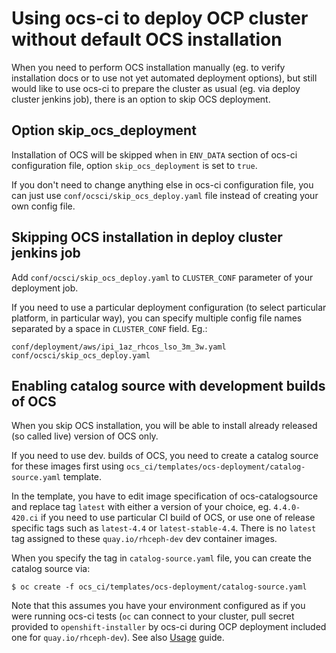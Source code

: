 # Using ocs-ci to deploy OCP cluster without default OCS installation

When you need to perform OCS installation manually (eg. to verify installation
docs or to use not yet automated deployment options), but still would like to
use ocs-ci to prepare the cluster as usual (eg. via deploy cluster jenkins
job), there is an option to skip OCS deployment.

## Option skip_ocs_deployment

Installation of OCS will be skipped when in `ENV_DATA` section of ocs-ci
configuration file, option `skip_ocs_deployment` is set to `true`.

If you don't need to change anything else in ocs-ci configuration file, you
can just use `conf/ocsci/skip_ocs_deploy.yaml` file instead of creating your
own config file.

## Skipping OCS installation in deploy cluster jenkins job

Add `conf/ocsci/skip_ocs_deploy.yaml` to `CLUSTER_CONF` parameter of your
deployment job.

If you need to use a particular deployment configuration (to select
particular platform, in particular way), you can specify multiple config file
names separated by a space in `CLUSTER_CONF` field. Eg.:

```
conf/deployment/aws/ipi_1az_rhcos_lso_3m_3w.yaml conf/ocsci/skip_ocs_deploy.yaml
```

## Enabling catalog source with development builds of OCS

When you skip OCS installation, you will be able to install already released
(so called live) version of OCS only.

If you need to use dev. builds of OCS, you need to create a catalog source for
these images first using
``ocs_ci/templates/ocs-deployment/catalog-source.yaml`` template.

In the template, you have to edit image specification of ocs-catalogsource
and replace tag `latest` with either a version of your choice, eg.
`4.4.0-420.ci` if you need to use particular CI build of OCS, or use one of
release specific tags such as `latest-4.4` or `latest-stable-4.4`.
There is no `latest` tag assigned to these `quay.io/rhceph-dev` dev container
images.

When you specify the tag in ``catalog-source.yaml`` file, you can create the
catalog source via:

```
$ oc create -f ocs_ci/templates/ocs-deployment/catalog-source.yaml
```

Note that this assumes you have your environment configured as if you were
running ocs-ci tests (`oc` can connect to your cluster, pull secret provided to
`openshift-installer` by ocs-ci during OCP deployment included one for
`quay.io/rhceph-dev`). See also [Usage](/usage.md) guide.
